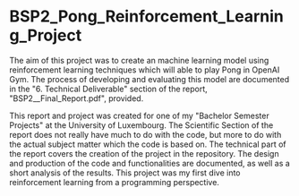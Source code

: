 # BSP2_Pong_Reinforcement_Learning_Project
 The aim of this project was to create an machine learning model using reinforcement learning techniques which will able to play Pong in OpenAI Gym.
 The process of developing and evaluating this model are documented in the "6. Technical Deliverable" section of the report, "BSP2__Final_Report.pdf", provided.
 
 This report and project was created for one of my "Bachelor Semester Projects" at the University of Luxembourg. The Scientific Section of the report does not really have much to do with the code, but more to do with the actual subject matter which the code is based on. The technical part of the report covers the creation of the project in the repository. The design and production of the code and functionalities are documented, as well as a short analysis of the results. This project was my first dive into reinforcement learning from a programming perspective. 
